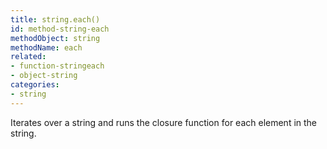 ```yaml
---
title: string.each()
id: method-string-each
methodObject: string
methodName: each
related:
- function-stringeach
- object-string
categories:
- string
---
```


Iterates over a string and runs the closure function for each element in the string.